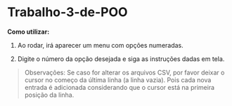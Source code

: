 # Trabalho-3-de-POO

**Como utilizar:**

1) Ao rodar, irá aparecer um menu com opções numeradas.

2) Digite o número da opção desejada e siga as instruções dadas em tela.

> Observações:
	Se caso for alterar os arquivos CSV, por favor deixar o cursor no começo da  última linha (a linha vazia). Pois cada nova entrada é adicionada considerando que o cursor está na primeira posição da linha.

